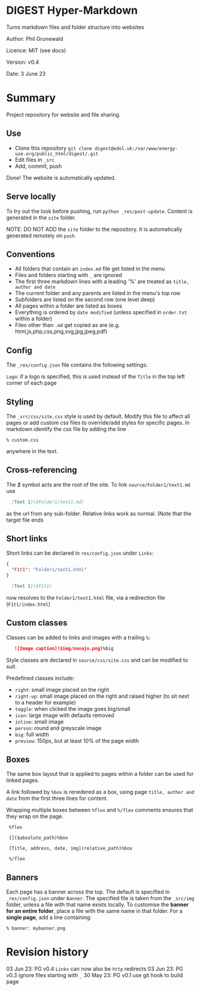 # DIGEST Hyper-Markdown

Turns markdown files and folder structure into websites

Author:  Phil Grunewald

Licence: MIT (see docs)

Version: v0.4

Date:   3 June 23

Summary
=======

Project repository for website and file sharing.

Use
---

- Clone this repository ```git clone digest@edol.uk:/var/www/energy-use.org/public_html/digest/.git```
- Edit files in `_src`
- Add, commit, push

Done! The website is automatically updated.

Serve locally
-------------

To try out the look before pushing, run ```python _res/post-update```.
Content is generated in the `site` folder.

NOTE: DO NOT ADD the `site` folder to the repository. It is automatically generated remotely on `push`.


Conventions
-----------

- All folders that contain an `index.md` file get listed in the menu
- Files and folders starting with `_` are ignored
- The first three markdown lines with a leading '%' are treated as `title, author and date`
- The current folder and any parents are listed in the menu's top row
- Subfolders are listed on the second row (one level deep)
- All pages within a folder are listed as boxes
- Everything is ordered by `date modified` (unless specified in `order.txt` within a folder)
- Files other than `.md` get copied as are (e.g. html,js,php,css,png,svg,jpg,jpeg,pdf)

Config
------

The `_res/config.json` file contains the following settings:

`Logo`: if a logo is specified, this is used instead of the `Title` in the top left corner of each page

Styling
-------

The `_src/css/site.css` style is used by default. Modify this file to affect all pages or add custom css files to override/add styles for specific pages. In markdown identify the css file by adding the line

`% custom.css`

anywhere in the text.


Cross-referencing
-----------------

The _\$_ symbol acts are the root of the site. To link `source/Folder1/text1.md` use

```markdown
  [Text 1]($Folder1/text1.md)
```

as the url from any sub-folder. Relative links work as normal. (Note that the target file ends

Short links
-----------

Short links can be declared in `res/config.json` under `Links`:

```json
{
  "F1t1": "Folder1/text1.html"
}
```

```markdown
  [Text 1]($F1t1)
```

now resolves to the `Folder1/text1.html` file, via a redirection file (`F1t1/index.html`)


Custom classes
--------------

Classes can be added to links and images with a trailing `%`:

```markdown
   ![Image caption]($img/navajo.png)%big
```

Style classes are declared in `source/css/site.css` and can be modified to suit.

Predefined classes include:

- `right`: small image placed on the right
- `right-up`: small image placed on the right and raised higher (to sit next to a header for example)
- `toggle`: when clicked the image goes big/small
- `icon`: large image with defaults removed
- `inline`: small image
- `person`: round and greyscale image
- `big`: full width
- `preview`: 150px, but at least 10% of the page width

Boxes
-----

The same box layout that is applied to pages within a folder can be used for linked pages.

A link followed by `%box` is renedered as a box, using page `title, author and date` from the first three lines for content.

Wrapping multiple boxes between `%flex` and `%/flex` comments ensures that they wrap on the page.

```
 %flex

 []($absolute_path)%box

 [Title, address, date, img](relative_path)%box

 %/flex
```

Banners
-------

Each page has a banner across the top. The default is specified in `_res/config.json` under `Banner`.
The specified file is taken from the `_src/img` folder, unless a file with that name exists locally. To customise the **banner for an entire folder**, place a file with the same name in that folder.
For a **single page**, add a line containing:

```% banner: mybanner.png```


# Revision history


03 Jun 23: PG  v0.4 `Links` can now also be `http` redirects
03 Jun 23: PG  v0.3 ignore files starting with `_`
30 May 23: PG  v0.1 use git hook to build page

